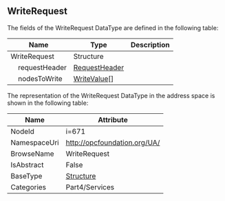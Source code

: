 <!-- datatype -->
## WriteRequest
  
<!-- end of description -->
The fields of the WriteRequest DataType are defined in the following table:  

|Name|Type|Description|
|---|---|---|
|WriteRequest|Structure||
|&nbsp;&nbsp;&nbsp;&nbsp;requestHeader|[RequestHeader](../../../Part4/Services/RequestHeader/readme.md)||
|&nbsp;&nbsp;&nbsp;&nbsp;nodesToWrite|[WriteValue](../../../Part4/Services/WriteValue/readme.md)[]||

The representation of the WriteRequest DataType in the address space is shown in the following table:  

|Name|Attribute|
|---|---|
|NodeId|i=671|
|NamespaceUri|http://opcfoundation.org/UA/|
|BrowseName|WriteRequest|
|IsAbstract|False|
|BaseType|[Structure](../../../Part3/DataTypes/Structure/readme.md)|
|Categories|Part4/Services|

